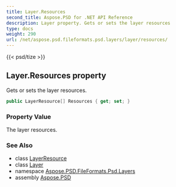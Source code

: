 ```yaml
---
title: Layer.Resources
second_title: Aspose.PSD for .NET API Reference
description: Layer property. Gets or sets the layer resources
type: docs
weight: 290
url: /net/aspose.psd.fileformats.psd.layers/layer/resources/
---
```

{{< psd/tize >}}
## Layer.Resources property

Gets or sets the layer resources.

```csharp
public LayerResource[] Resources { get; set; }
```

### Property Value

The layer resources.

### See Also

* class [LayerResource](../../layerresource/)
* class [Layer](../)
* namespace [Aspose.PSD.FileFormats.Psd.Layers](../../layer/)
* assembly [Aspose.PSD](../../../)


